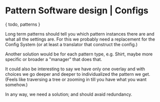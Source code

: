 # Pattern Software design | Configs
{ todo, patterns }

Long term patterns should tell you which pattern instances there are and what all the settings are. For this we probably need a replacement for the Config System (or at least a translator that construct the config.)

Another solution would be for each pattern type, e.g. Shirt, maybe more specific or broader a "manager" that does that.

It could also be interesting to say we have only one overlay and with choices we go deeper and deeper to individualized the pattern we get. (Feels like traversing a tree or zooming in till you have what you want somehow.)

In any way, we need a solution; and should avaid redundancy.
